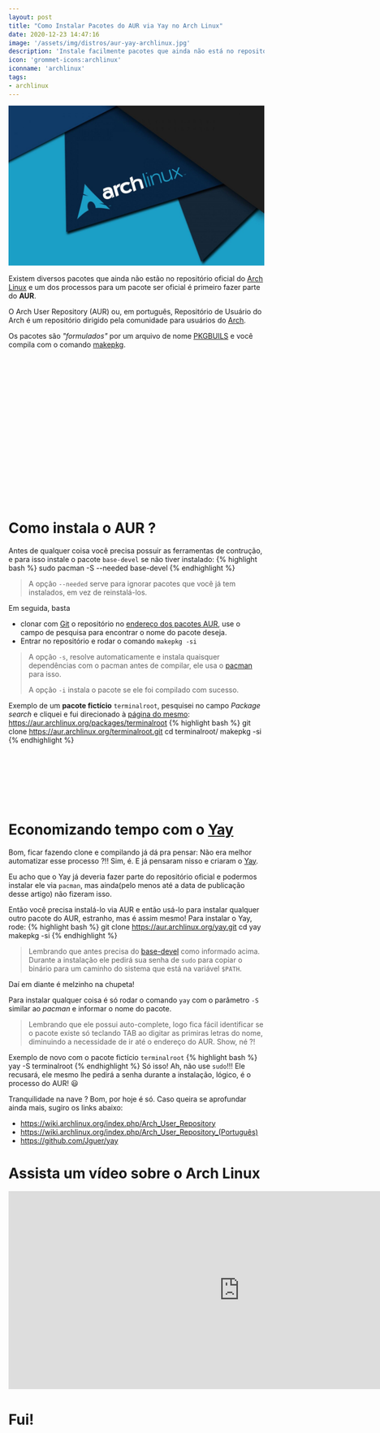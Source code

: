 ```yaml
---
layout: post
title: "Como Instalar Pacotes do AUR via Yay no Arch Linux"
date: 2020-12-23 14:47:16
image: '/assets/img/distros/aur-yay-archlinux.jpg'
description: 'Instale facilmente pacotes que ainda não está no repositório oficial.'
icon: 'grommet-icons:archlinux'
iconname: 'archlinux'
tags:
- archlinux
---
```


![Como Instalar Pacotes do AUR via Yay no Arch Linux](/assets/img/distros/aur-yay-archlinux.jpg)

Existem diversos pacotes que ainda não estão no repositório oficial do [Arch Linux](https://terminalroot.com.br/2020/01/arch-linux-openbox-tint2.html) e um dos processos para um pacote ser oficial é primeiro fazer parte do **AUR**.

O Arch User Repository (AUR) ou, em português, Repositório de Usuário do Arch é um repositório dirigido pela comunidade para usuários do [Arch](https://terminalroot.com.br/tags#archlinux).

Os pacotes são *"formulados"* por um arquivo de nome [PKGBUILS](https://wiki.archlinux.org/index.php/PKGBUILD) e você compila com o comando [makepkg](https://wiki.archlinux.org/index.php/Makepkg).

<!-- QUADRADO -->
<script async src="//pagead2.googlesyndication.com/pagead/js/adsbygoogle.js"></script>
<ins class="adsbygoogle"
style="display:inline-block;width:336px;height:280px"
data-ad-client="ca-pub-2838251107855362"
data-ad-slot="5351066970"></ins>
<script>
(adsbygoogle = window.adsbygoogle || []).push({});
</script>

# Como instala o AUR ?
Antes de qualquer coisa você precisa possuir as ferramentas de contrução, e para isso instale o pacote `base-devel` se não tiver instalado:
{% highlight bash %}
sudo pacman -S --needed base-devel
{% endhighlight %}
> A opção `--needed` serve para ignorar pacotes que você já tem instalados, em vez de reinstalá-los.

Em seguida, basta 
+ clonar com [Git](https://terminalroot.com.br/git/) o repositório no [endereço dos pacotes AUR](https://aur.archlinux.org/), use o campo de pesquisa para encontrar o nome do pacote deseja.
+ Entrar no repositório e rodar o comando `makepkg -si`
> A opção `-s`, resolve automaticamente e instala quaisquer dependências com o pacman antes de compilar, ele usa o [pacman](https://wiki.archlinux.org/index.php/Pacman) para isso.
> 
> A opção `-i` instala o pacote se ele foi compilado com sucesso.

Exemplo de um **pacote fictício** `terminalroot`, pesquisei no campo *Package search* e cliquei e fui direcionado à [página do mesmo](https://aur.archlinux.org/packages/): <https://aur.archlinux.org/packages/terminalroot>
{% highlight bash %}
git clone https://aur.archlinux.org/terminalroot.git
cd terminalroot/
makepkg -si
{% endhighlight %}

<!-- MINI ANÚNCIO -->
<script async src="//pagead2.googlesyndication.com/pagead/js/adsbygoogle.js"></script>
<!-- Games Root -->
<ins class="adsbygoogle"
style="display:inline-block;width:730px;height:95px"
data-ad-client="ca-pub-2838251107855362"
data-ad-slot="5351066970"></ins>
<script>
(adsbygoogle = window.adsbygoogle || []).push({});
</script>

# Economizando tempo com o [Yay](https://github.com/Jguer/yay)
Bom, ficar fazendo clone e compilando já dá pra pensar: Não era melhor automatizar esse processo ?!! Sim, é. E já pensaram nisso e criaram o [Yay](https://github.com/Jguer/yay).

Eu acho que o Yay já deveria fazer parte do repositório oficial e podermos instalar ele via `pacman`, mas ainda(pelo menos até a data de publicação desse artigo) não fizeram isso.

Então você precisa instalá-lo via AUR e então usá-lo para instalar qualquer outro pacote do AUR, estranho, mas é assim mesmo! Para instalar o Yay, rode:
{% highlight bash %}
git clone https://aur.archlinux.org/yay.git
cd yay
makepkg -si
{% endhighlight %}
> Lembrando que antes precisa do [base-devel](https://archlinux.org/groups/x86_64/base-devel/) como informado acima. Durante a instalação ele pedirá sua senha de `sudo` para copiar o binário para um caminho do sistema que está na variável `$PATH`.

Daí em diante é melzinho na chupeta!

Para instalar qualquer coisa é só rodar o comando `yay` com o parâmetro `-S` similar ao *pacman* e informar o nome do pacote.
> Lembrando que ele possui auto-complete, logo fica fácil identificar se o pacote existe só teclando TAB ao digitar as primiras letras do nome, diminuindo a necessidade de ir até o endereço do AUR. Show, né ?!

Exemplo de novo com o pacote fictício `terminalroot`
{% highlight bash %}
yay -S terminalroot
{% endhighlight %}
Só isso! Ah, não use `sudo`!!! Ele recusará, ele mesmo lhe pedirá a senha durante a instalação, lógico, é o processo do AUR! 😃 

Tranquilidade na nave ? Bom, por hoje é só. Caso queira se aprofundar ainda mais, sugiro os links abaixo:
+ <https://wiki.archlinux.org/index.php/Arch_User_Repository>
+ <https://wiki.archlinux.org/index.php/Arch_User_Repository_(Português)>
+ <https://github.com/Jguer/yay>

# Assista um vídeo sobre o Arch Linux

<iframe width="910" height="390" src="https://www.youtube.com/embed/rxN9jNXiy-c" frameborder="0" allow="accelerometer; autoplay; clipboard-write; encrypted-media; gyroscope; picture-in-picture" allowfullscreen></iframe>

<!-- RETANGULO LARGO 2 -->
<script async src="//pagead2.googlesyndication.com/pagead/js/adsbygoogle.js"></script>
<ins class="adsbygoogle"
style="display:block; text-align:center;"
data-ad-layout="in-article"
data-ad-format="fluid"
data-ad-client="ca-pub-2838251107855362"
data-ad-slot="8549252987"></ins>
<script>
(adsbygoogle = window.adsbygoogle || []).push({});
</script>


# Fui!

